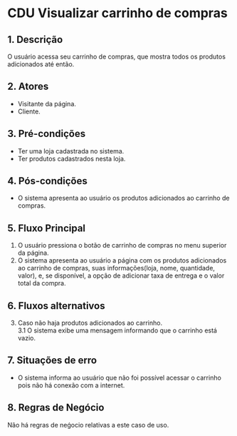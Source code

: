 # CDU Visualizar carrinho de compras
## 1. Descrição
O usuário acessa seu carrinho de compras, que mostra todos os produtos adicionados até então.
## 2. Atores
* Visitante da página.
* Cliente.
## 3. Pré-condições
* Ter uma loja cadastrada no sistema.
* Ter produtos cadastrados nesta loja.
## 4. Pós-condições
* O sistema apresenta ao usuário os produtos adicionados ao carrinho de compras.
## 5. Fluxo Principal
1. O usuário pressiona o botão de carrinho de compras no menu superior da página.
1. O sistema apresenta ao usuário a página com os produtos adicionados ao carrinho de compras, suas informações(loja, nome, quantidade, valor), e, se disponível, a opção de adicionar taxa de entrega e o valor total da compra.

## 6. Fluxos alternativos
3. Caso não haja produtos adicionados ao carrinho.  
3.1 O sistema exibe uma mensagem informando que o carrinho está vazio.
## 7. Situações de erro
* O sistema informa ao usuário que não foi possível acessar o carrinho pois não há conexão com a internet.
## 8. Regras de Negócio
Não há regras de neǵocio relativas a este caso de uso.
